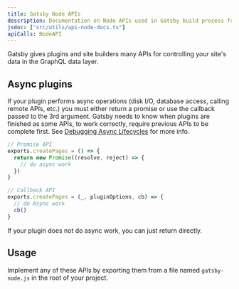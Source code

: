 ```yaml
---
title: Gatsby Node APIs
description: Documentation on Node APIs used in Gatsby build process for common uses like creating pages
jsdoc: ["src/utils/api-node-docs.ts"]
apiCalls: NodeAPI
---
```


Gatsby gives plugins and site builders many APIs for controlling your site's data in the GraphQL data layer.

## Async plugins

If your plugin performs async operations (disk I/O, database access, calling remote APIs, etc.) you must either return a promise or use the callback passed to the 3rd argument. Gatsby needs to know when plugins are finished as some APIs, to work correctly, require previous APIs to be complete first. See [Debugging Async Lifecycles](/docs/debugging-async-lifecycles/) for more info.

```javascript
// Promise API
exports.createPages = () => {
  return new Promise((resolve, reject) => {
    // do async work
  })
}

// Callback API
exports.createPages = (_, pluginOptions, cb) => {
  // do Async work
  cb()
}
```

If your plugin does not do async work, you can just return directly.

## Usage

Implement any of these APIs by exporting them from a file named `gatsby-node.js` in the root of your project.
